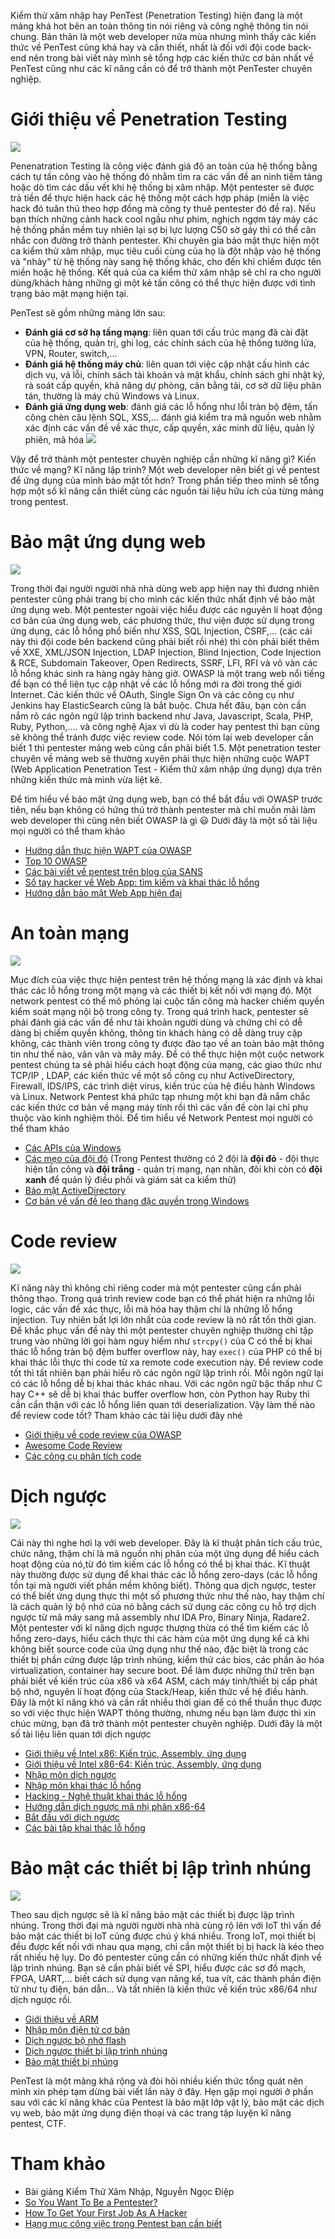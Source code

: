 Kiểm thử xâm nhập hay PenTest (Penetration Testing) hiện đang là một  mảng khá hot  bên an toàn thông tin nói riêng và công nghệ thông tin nói chung. Bản thân là một web developer nửa mùa nhưng mình thấy các kiến thức về PenTest cũng khá hay và cần thiết, nhất là đối với đội code back-end nên trong bài viết này mình sẽ tổng hợp các kiến thức cơ bản nhất về PenTest cũng như các kĩ năng cần có để trở thành một PenTester chuyên nghiệp.
# Giới thiệu về Penetration Testing
![](https://images.viblo.asia/bb5ff650-7749-42cb-956e-80b52cad1e59.png)

Penenatration Testing là công việc đánh giá độ an toàn của hệ thống bằng cách tự tấn công vào hệ thống đó nhằm tìm ra các vấn đề an ninh tiềm tàng hoặc dò tìm các dấu vết khi hệ thống bị xâm nhập. Một pentester sẽ được trả tiền để thực hiện hack các hệ thống một cách hợp pháp (miễn là việc hack đó tuân thủ theo hợp đồng mà công ty thuê pentester đó đề ra). Nếu bạn thích những cảnh hack cool ngầu như phim,  nghịch ngợm táy máy các hệ thống phần mềm tuy nhiên lại sợ bị lực lượng C50 sờ gáy thì có thể cân nhắc con đường trở thành pentester. Khi chuyên gia bảo mật thực hiện một ca kiểm thử xâm nhập, mục tiêu cuối cùng của họ là đột nhập vào hệ thống và "nhảy" từ hệ thống này sang hệ thống khác, cho đến khi chiếm được tên miền hoặc hệ thống. Kết quả của ca kiểm thử xâm nhập sẽ chỉ ra cho người dùng/khách hàng những gì một kẻ tấn công có thể thực hiện được với tình trạng bảo mật mạng hiện tại.

PenTest sẽ gồm những mảng lớn sau:
- **Đánh giá cơ sở hạ tầng mạng**: liên quan tới cấu trúc mạng đã cài đặt của hệ thống, quản trị, ghi log, các chính sách của hệ thống tường lửa, VPN, Router, switch,...
- **Đánh giá hệ thống máy chủ**:  liên quan tới việc cập nhật cấu hình các dịch vụ, vá lỗi, chính sách tài khoản và mật khẩu, chính sách ghi nhật ký, rà soát cấp quyền, khả năng dự phòng, cân bằng tải, cơ sở dữ liệu phân tán, thường là máy chủ Windows và Linux.
- **Đánh giá ứng dụng web**: đánh giá các lỗ hổng như lỗi tràn bộ đệm, tấn công chèn câu lệnh SQL, XSS,... đánh giá kiểm tra mã nguồn web nhằm xác định các vấn đề về xác thực, cấp quyền, xác minh dữ liệu, quản lý phiên, mã hóa
![](https://images.viblo.asia/78474935-f257-405a-9182-203196014942.jpg)

Vậy để trở thành một pentester chuyên nghiệp cần những kĩ năng gì? Kiến thức về mạng? Kĩ năng lập trình? Một web developer nên biết gì về pentest để ứng dụng của mình bảo mật tốt hơn? Trong phần tiếp theo mình sẽ tổng hợp một số kĩ năng cần thiết cùng các nguồn tài liệu hữu ích của từng mảng trong pentest.

# Bảo mật ứng dụng web 
![](https://images.viblo.asia/a0d58ef3-b6f1-4adb-85aa-c54ee3b1ab32.jpg)

Trong thời đại người người nhà nhà dùng web app hiện nay thì đương nhiên pentester cũng phải trang bị cho mình các kiến thức nhất định về bảo mật ứng dụng web.  Một pentester ngoài việc hiểu được các nguyên lí hoạt động cơ bản của ứng dụng web, các phương thức, thư viện được sử dụng trong ứng dụng, các lỗ hổng phổ biến như XSS, SQL Injection, CSRF,... (các cái này thì đội code bên backend cũng phải biết rồi nhé)  thì còn phải biết thêm về XXE, XML/JSON Injection, LDAP Injection,  Blind Injection, Code Injection & RCE, Subdomain Takeover, Open Redirects, SSRF, LFI, RFI và vô vàn các lỗ hổng khác sinh ra hàng ngày hàng giờ. OWASP là một trang web nổi tiếng để bạn có thể liên tục cập nhật về các lỗ hổng mới ra đời trong thế giới Internet. Các kiến thức về OAuth, Single Sign On và các công cụ như Jenkins hay ElasticSearch cũng là bắt buộc.  Chưa hết đâu, bạn còn cần nắm rõ các ngôn ngữ lập trình backend như Java, Javascript, Scala, PHP, Ruby, Python,.... và công nghệ Ajax vì dù là coder hay pentest thì bạn cũng sẽ không thể tránh được việc review code. Nói tóm lại web developer cần biết 1 thì pentester mảng web cũng cần phải biết 1.5. Một penetration tester chuyên về mảng web sẽ thường xuyên phải thực hiện những cuộc WAPT (Web Application Penetration Test - Kiểm thử xâm nhập ứng dụng) dựa trên những kiến thức mà mình vừa liệt kê.

Để tìm hiểu về bảo mật ứng dụng web, bạn có thể bắt đầu với OWASP trước tiên, nếu bạn không có hứng thú trở thành pentester mà chỉ muốn mãi làm web developer thì cũng nên biết OWASP là gì :smiley: Dưới đây là một số tài liệu mọi người có thể tham khảo  
* [Hướng dẫn thực hiện WAPT của OWASP](https://www.owasp.org/index.php/Web_Application_Penetration_Testing)
* [Top 10 OWASP](https://www.owasp.org/index.php/Category:OWASP_Top_Ten_Project)
* [Các bài viết về pentest trên blog của SANS](https://pen-testing.sans.org/blog/category/web-pen-testing)
* [Sổ tay hacker về Web App: tìm kiếm và khai thác lỗ hổng](https://www.amazon.com/Web-Application-Hackers-Handbook-Exploiting/dp/1118026470)
* [Hướng dẫn bảo mật Web App hiện đại](https://www.amazon.com/Tangled-Web-Securing-Modern-Applications/dp/1593273886)

# An toàn mạng 
![](https://images.viblo.asia/ef151171-0dd9-4110-995b-c0a5b855e57a.PNG)

Mục đích của việc thực hiện pentest trên hệ thống mạng là xác định và khai thác các lỗ hổng trong một mạng và các thiết bị kết nối với mạng đó. Một network pentest có thể mô phỏng lại cuộc tấn công mà hacker chiếm quyền kiểm soát mạng nội bộ trong công ty. Trong quá trình hack, pentester sẽ phải đánh giá các vấn đề như tài khoản người dùng và chứng chỉ có dễ dàng bị chiếm quyền không, thông tin khách hàng có dễ dàng truy cập không, các thành viên trong công ty được đào tạo về an toàn bảo mật thông tin như thế nào, vân vân và mây mây. Để có thể thực hiện một cuộc network pentest chúng ta sẽ phải hiểu cách hoạt động của mạng,  các giao thức như TCP/IP , LDAP, các kiến thức về một số công cụ như ActiveDirectory, Firewall, IDS/IPS, các trình diệt virus, kiến trúc của hệ điều hành Windows và Linux. Network Pentest khá phức tạp nhưng một khi bạn đã nắm chắc các kiến thức cơ bản về mạng máy tính rồi thì các vấn đề còn lại chỉ phụ thuộc vào kinh nghiệm thôi. Để tìm hiểu về Network Pentest mọi người có thể tham khảo
* [Các APIs của Windows](https://docs.microsoft.com/en-us/windows/desktop/apiindex/windows-api-list)
* [Các mẹo của đội đỏ](https://vincentyiu.co.uk/red-team-tips/) (Trong Pentest thường có 2 đội là **đội đỏ** - đội thực hiện tấn công và **đội trắng** - quản trị mạng, nạn nhân, đôi khi còn có **đội xanh** để quản lý điều phối và giám sát ca kiểm thử)
* [Bảo mật ActiveDirectory](https://adsecurity.org/)
* [Cơ bản về vấn đề leo thang đặc quyền trong Windows](http://www.fuzzysecurity.com/tutorials/16.html)

# Code review
![](https://images.viblo.asia/edcc31e4-2202-435b-a97b-74a353fa2c89.png)

Kĩ năng này thì không chỉ riêng coder mà một pentester cũng cần phải thông thạo. Trong quá trình review code bạn có thể phát hiện ra những lỗi logic, các vấn đề xác thực, lỗi mã hóa hay thậm chí là những lỗ hổng injection. Tuy nhiên bất lợi lớn nhất của code review là nó rất tốn thời gian. Để khắc phục vấn đề này thì một pentester chuyên nghiệp thường chỉ tập trung vào những lời gọi hàm nguy hiểm như `strcpy()` của C có thể bị khai thác lỗ hổng tràn bộ đệm buffer overflow này, hay `exec()` của PHP có thể bị khai thác lỗi thực thi code từ xa remote code execution này. Để review code tốt thì tất nhiên bạn phải hiểu rõ các ngôn ngữ lập trình rồi. Mỗi ngôn ngữ lại có các lỗ hổng dễ bị khai thác khác nhau. Với các ngôn ngữ bậc thấp như C hay C++ sẽ dễ bị khai thác buffer overflow hơn, còn Python hay Ruby thì cần cẩn thận với các lỗ hổng liên quan tới deserialization. Vậy làm thế nào để review code tốt? Tham khảo các tài liệu dưới đây nhé
* [Giới thiệu về code review của OWASP](https://www.owasp.org/index.php/Code_Review_Introduction)
* [Awesome Code Review](https://github.com/joho/awesome-code-review)
* [Các công cụ phân tích code](https://en.wikipedia.org/wiki/List_of_tools_for_static_code_analysis)

# Dịch ngược
![](https://images.viblo.asia/1a3c5567-2a32-4fbe-99fb-88bef8b02e9e.jpg)

Cái này thì nghe hơi lạ với web developer. Đây là kĩ thuật phân tích cấu trúc, chức năng, thậm chí là mã nguồn nhị phân của một ứng dụng để hiểu cách hoạt động của nó,từ đó tìm kiếm các lỗ hổng có thể bị khai thác. Kĩ thuật này thường được sử dụng để khai thác các lỗ hổng zero-days (các lỗ hổng tồn tại mà người viết phần mềm không biết). Thông qua dịch ngược, tester có thể biết ứng dụng thực thi một số phương thức như thế nào, hay thậm chí là cách quản lý bộ nhớ của nó bằng cách sử dụng các công cụ hỗ trợ dịch ngược từ mã máy sang mã assembly như IDA Pro, Binary Ninja, Radare2. Một pentester với kĩ năng dịch ngược thượng thừa có thể tìm kiếm các lỗ hổng zero-days, hiểu cách thực thi các hàm của một ứng dụng kể cả khi không biết source code của ứng dụng như thế nào, đặc biệt là trong các thiết bị phần cứng được lập trình nhúng, kiểm thử các bios, các phần ảo hóa virtualization, container hay secure boot. Để làm được những thứ trên bạn phải biết về kiến trúc của x86 và x64 ASM, cách máy tính/thiết bị cấp phát bộ nhớ, nguyên lí hoạt động của Stack/Heap, kiến thức về hệ điều hành. Đây là một kĩ năng khó và cần rất nhiều thời gian để có thể thuần thục được so với việc thực hiện WAPT thông thường, nhưng nếu bạn làm được thì xin chúc mừng, bạn đã trở thành một pentester chuyên nghiệp. Dưới đây là một số tài liệu liên quan tới dịch ngược
* [Giới thiệu về Intel x86:  Kiến trúc, Assembly, ứng dụng](http://opensecuritytraining.info/IntroX86.html)
* [Giới thiệu về Intel x86-64: Kiến trúc, Assembly, ứng dụng](http://opensecuritytraining.info/IntroX86-64.html)
* [Nhập môn dịch ngược](http://opensecuritytraining.info/IntroductionToReverseEngineering.html)
* [Nhập môn khai thác lỗ hổng](http://www.opensecuritytraining.info/Exploits1.html)
* [Hacking - Nghệ thuật khai thác lỗ hổng](https://nostarch.com/hacking2.htm)
* [Hướng dẫn dịch ngược mã nhị phân x86-64](https://hackaday.com/2018/01/06/getting-acquainted-with-x86_64-binaries/)
* [Bắt đầu với dịch ngược](https://jlospinoso.github.io/developing/software/software%20engineering/reverse%20engineering/assembly/2015/03/06/reversing-with-ida.html)
* [Các bài tập khai thác lỗ hổng](https://exploit-exercises.com/)
# Bảo mật các thiết bị lập trình nhúng
![](https://images.viblo.asia/923fa177-ca46-47fd-a675-2879cac3d209.png)

Theo sau dịch ngược sẽ là kĩ năng bảo mật các thiết bị được lập trình nhúng. Trong thời đại mà người người nhà nhà cùng rộ lên với IoT thì vấn đề bảo mật các thiết bị IoT cũng được chú ý khá nhiều. Trong IoT, mọi thiết bị đều được kết nối với nhau qua mạng, chỉ cần một thiết bị bị hack là kéo theo rất nhiều hệ lụy. Do đó pentester cũng cần có những kiến thức nhất định về lập trình nhúng. Bạn sẽ cần phải biết về SPI, hiểu được các sơ đồ mạch, FPGA, UART,... biết cách sử dụng vạn năng kế, tua vít, các thành phần điện tử như tụ điện, bán dẫn... Và tất nhiên là kiến thức về kiến trúc x86/64 như dịch ngược rồi.
* [Giới thiệu về ARM](http://opensecuritytraining.info/IntroARM.html)
* [Nhập môn điện tử cơ bản](https://www.makerspaces.com/basic-electronics/)
* [Dịch ngược bộ nhớ flash](https://www.blackhat.com/docs/us-14/materials/us-14-Oh-Reverse-Engineering-Flash-Memory-For-Fun-And-Benefit-WP.pdf)
* [Dịch ngược thiết bị lập trình nhúng](https://www.sec-consult.com/en/blog/2017/07/reverse-engineering-hardware-of-embedded-devices-from-china-to-the-world/)
* [Bảo mật thiết bị nhúng](https://www.digital.security/en/blog/embedded-devices-and-hardware-security-introduction)

PenTest là một mảng khá rộng và đòi hỏi nhiều kiến thức tổng quát nên mình xin phép tạm dừng bài viết lần này ở đây. Hẹn gặp mọi người ở phần sau với các kĩ năng khác của Pentest là bảo mật lớp vật lý, bảo mật các dịch vụ web, bảo mật ứng dụng điện thoại và các trang tập luyện kĩ năng pentest, CTF. 

# Tham khảo
* Bài giảng Kiểm Thử Xâm Nhập, Nguyễn Ngọc Điệp
* [So You Want To Be a Pentester? ](https://jhalon.github.io/becoming-a-pentester/)
* [How To Get Your First Job As A Hacker](https://medium.com/s/story/how-to-get-your-first-job-as-a-hacker-7c1f5c4bf4b3)
* [Hạng mục công việc trong Pentest bạn cần biết](https://medium.com/@baomatmang0231/h%E1%BA%A1ng-m%E1%BB%A5c-c%C3%B4ng-vi%E1%BB%87c-trong-pentest-b%E1%BA%A1n-c%E1%BA%A7n-bi%E1%BA%BFt-5458f3b60d3a)